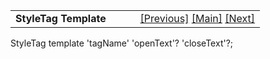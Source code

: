 ---
---
<table width="100%" data-border="0" data-cellspacing="0"
data-cellpadding="3" data-bgcolor="#C0C0C0">
<colgroup>
<col style="width: 50%" />
<col style="width: 50%" />
</colgroup>
<tbody>
<tr>
<td style="text-align: left;"><strong>StyleTag Template<br />
</strong></td>
<td style="text-align: right;"><a
href="specialtopictemplate.html">[Previous]</a> <a
href="generalintroduction.html">[Main]</a> <a
href="synceventlisttemplate.html">[Next]</a></td>
</tr>
</tbody>
</table>

  
StyleTag template 'tagName' 'openText'? 'closeText'?;   
  
